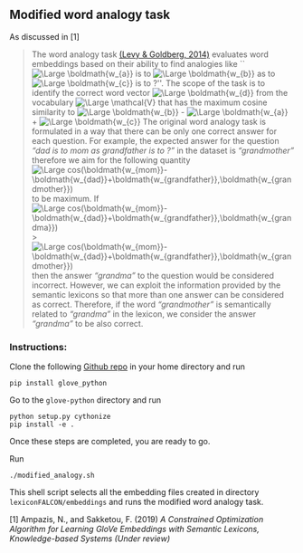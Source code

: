 ## Modified word analogy task

As discussed in [1]
>The word analogy task [(Levy & Goldberg, 2014)](https://www.aclweb.org/anthology/W14-1618) evaluates word embeddings based on their ability to find analogies like ``<img src="https://latex.codecogs.com/svg.latex?\Large&space;\boldmath{w_{a}}" title="\Large \boldmath{w_{a}}" />  is to <img src="https://latex.codecogs.com/svg.latex?\Large&space;\boldmath{w_{b}}" title="\Large \boldmath{w_{b}}" /> as to <img src="https://latex.codecogs.com/svg.latex?\Large&space;\boldmath{w_{c}}" title="\Large \boldmath{w_{c}}" /> is to ?''. The scope of the task is to identify the correct word vector <img src="https://latex.codecogs.com/svg.latex?\Large&space;\boldmath{w_{d}}" title="\Large \boldmath{w_{d}}" /> from the vocabulary <img src="https://latex.codecogs.com/svg.latex?\Large&space;\mathcal{V}" title="\Large \mathcal{V}" /> that has the maximum cosine similarity to  <img src="https://latex.codecogs.com/svg.latex?\Large&space;\boldmath{w_{b}}" title="\Large \boldmath{w_{b}}" /> - <img src="https://latex.codecogs.com/svg.latex?\Large&space;\boldmath{w_{a}}" title="\Large \boldmath{w_{a}}" /> + <img src="https://latex.codecogs.com/svg.latex?\Large&space;\boldmath{w_{c}}" title="\Large \boldmath{w_{c}}" />
The original word analogy task is formulated in a way that there can be only one correct answer for each question. For example, the expected answer for the question *“dad is to mom as grandfather is to ?”* in the dataset is *“grandmother”* therefore we aim for the following quantity <img src="https://latex.codecogs.com/svg.latex?\Large&space;cos(\boldmath{w_{mom}}-\boldmath{w_{dad}}+\boldmath{w_{grandfather}},\boldmath{w_{grandmother}})" title="\Large cos(\boldmath{w_{mom}}-\boldmath{w_{dad}}+\boldmath{w_{grandfather}},\boldmath{w_{grandmother}})" /> to be maximum. If <img src="https://latex.codecogs.com/svg.latex?\Large&space;cos(\boldmath{w_{mom}}-\boldmath{w_{dad}}+\boldmath{w_{grandfather}},\boldmath{w_{grandma}})" title="\Large cos(\boldmath{w_{mom}}-\boldmath{w_{dad}}+\boldmath{w_{grandfather}},\boldmath{w_{grandma}})" /> > <img src="https://latex.codecogs.com/svg.latex?\Large&space;cos(\boldmath{w_{mom}}-\boldmath{w_{dad}}+\boldmath{w_{grandfather}},\boldmath{w_{grandmother}})" title="\Large cos(\boldmath{w_{mom}}-\boldmath{w_{dad}}+\boldmath{w_{grandfather}},\boldmath{w_{grandmother}})" /> then the answer *“grandma”* to the question would be considered incorrect. However, we can exploit the information provided by the semantic lexicons so that more than one answer can be considered as correct. Therefore, if the word *“grandmother”* is semantically related to *“grandma”* in the lexicon, we consider the answer *“grandma”* to be also correct. 


### Instructions:

Clone the following [Github repo](https://github.com/flo3003/glove-python) in your home directory and run

```
pip install glove_python
```

Go to the `glove-python` directory and run

```
python setup.py cythonize
pip install -e .
```

Once these steps are completed, you are ready to go.


Run
```
./modified_analogy.sh
```

This shell script selects all the embedding files created in directory `lexiconFALCON/embeddings` and runs the modified word analogy task.

[1] Ampazis, N., and Sakketou, F. (2019) *A Constrained Optimization Algorithm for Learning GloVe Embeddings with Semantic Lexicons, Knowledge-based Systems (Under review)*
